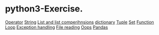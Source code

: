 # python3-Exercise.
<a href="https://github.com/bheemnitd/python3-Exercise/blob/master/Python_operator.ipynb">Operator</a>
<a href="https://github.com/bheemnitd/python3-Exercise/blob/master/Python_string_1.ipynb">String</a>
<a href="https://github.com/bheemnitd/python3-Exercise/blob/master/Python_list_and_list_comprehnsions_1.ipynb">List and list comperihnsions</a>
<a href="https://github.com/bheemnitd/python3-Exercise/blob/master/Python_dictionary_1.ipynb">dictionary</a>
<a href="https://github.com/bheemnitd/python3-Exercise/blob/master/Python_tuple_1.ipynb">Tuple</a>
<a href="https://github.com/bheemnitd/python3-Exercise/blob/master/Python_set_1.ipynb">Set</a>
<a href="https://github.com/bheemnitd/python3-Exercise/blob/master/%20Python_function_1.ipynb">Function</a>
<a href="https://github.com/bheemnitd/python3-Exercise/blob/master/Python_loop_1.ipynb">Loop</a>
<a href="https://github.com/bheemnitd/python3-Exercise/blob/master/Python_exception_handling_1.ipynb">Exception handling</a>
<a href="https://github.com/bheemnitd/python3-Exercise/blob/master/Python_file_1.ipynb">File reading</a>
<a href="https://github.com/bheemnitd/python3-Exercise/blob/master/Python_oops_1.ipynb">Oops</a>
<a href="https://github.com/bheemnitd/python3-Exercise/blob/master/Python_Pandas_1.ipynb">Pandas</a>
